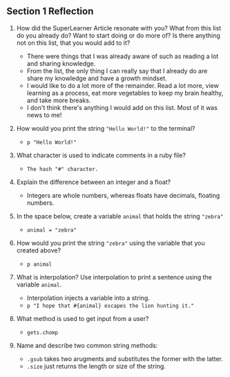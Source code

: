 ## Section 1 Reflection

1. How did the SuperLearner Article resonate with you? What from this list do you already do? Want to start doing or do more of? Is there anything not on this list, that you would add to it?
   * There were things that I was already aware of such as reading a lot and sharing knowledge.
   * From the list, the only thing I can really say that I already do are share my knowledge and have a growth mindset.
   * I would like to do a lot more of the remainder. Read a lot more, view learning as a process, eat more vegetables to keep my brain healthy, and take more breaks.
   * I don't think there's anything I would add on this list. Most of it was news to me!

1. How would you print the string `"Hello World!"` to the terminal?
   * `p "Hello World!"`

1. What character is used to indicate comments in a ruby file?
   * `The hash "#" character.`

1. Explain the difference between an integer and a float?
   * Integers are whole numbers, whereas floats have decimals, floating numbers.

1. In the space below, create a variable `animal` that holds the string `"zebra"`
   * `animal = "zebra"`

1. How would you print the string `"zebra"` using the variable that you created above?
   * `p animal`

1. What is interpolation? Use interpolation to print a sentence using the variable `animal`.
   * Interpolation injects a variable into a string.
   * `p "I hope that #{animal} escapes the lion hunting it."`

1. What method is used to get input from a user?
   * `gets.chomp`

1. Name and describe two common string methods:
   * `.gsub` takes two arugments and substitutes the former with the latter.
   * `.size` just returns the length or size of the string.
